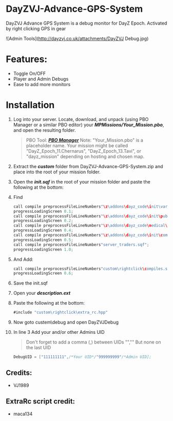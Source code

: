 DayZVJ-Advance-GPS-System
=========================

DayZVJ Advance GPS System is a debug monitor for DayZ Epoch. Activated by right clicking GPS in gear 

![Admin Tools](http://dayzvj.co.uk/attachments/DayZVJ Debug.jpg)

# Features:
* Toggle On/OFF
* Player and Admin Debugs
* Ease to add more monitors

# Installation

1. Log into your server. Locate, download, and unpack (using PBO Manager or a similar PBO editor) your ***MPMissions/Your_Mission.pbo***, and open the resulting folder.
 	> PBO Tool: ***[PBO Manager](http://www.armaholic.com/page.php?id=16369)***
	> Note: "Your_Mission.pbo" is a placeholder name. Your mission might be called "DayZ_Epoch_11.Chernarus", "DayZ_Epoch_13.Tavi", or "dayz_mission" depending on hosting and chosen map.

1. Extract the ***custom*** folder from DayZVJ-Advance-GPS-System.zip and place into the root of your mission folder.
1. Open the ***init.sqf*** in the root of your mission folder and paste the following at the bottom:

1. Find
	~~~~java
	call compile preprocessFileLineNumbers"\z\addons\dayz_code\init\variables.sqf";
	progressLoadingScreen 0.1;
	call compile preprocessFileLineNumbers"\z\addons\dayz_code\init\publicEH.sqf";
	progressLoadingScreen 0.2;
	call compile preprocessFileLineNumbers"\z\addons\dayz_code\medical\setup_functions_med.sqf";
	progressLoadingScreen 0.4;
	call compile preprocessFileLineNumbers"\z\addons\dayz_code\init\compiles.sqf";
	progressLoadingScreen 0.5;
	call compile preprocessFileLineNumbers"server_traders.sqf";
	progressLoadingScreen 1.0;
	~~~~

1. And Add:

	~~~~java
	call compile preprocessFileLineNumbers"custom\rightclick\compiles.sqf";
	progressLoadingScreen 0.6;
	~~~~

1. Save the init.sqf
1. Open your ***description.ext***
1. Paste the following at the bottom:

    ~~~~java
    #include "custom\rightclick\extra_rc.hpp"
    ~~~~
	
1. Now goto custem\debug and open DayZVJDebug

1. In line 3 Add your and/or other Admins UID

  	> Don't forget to add a comma (,) between UIDs "","" But none on the last UID
    ~~~~java
    DebugUID = ["111111111",/*Your UID*/"999999999"/*Admin UID];
    ~~~~

## Credits:
* VJ1989

## ExtraRc script credit:
* maca134
